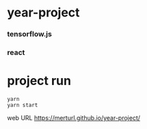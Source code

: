 # year-project
### tensorflow.js
### react
# project run
```
yarn 
yarn start
```

web URL
https://merturl.github.io/year-project/

